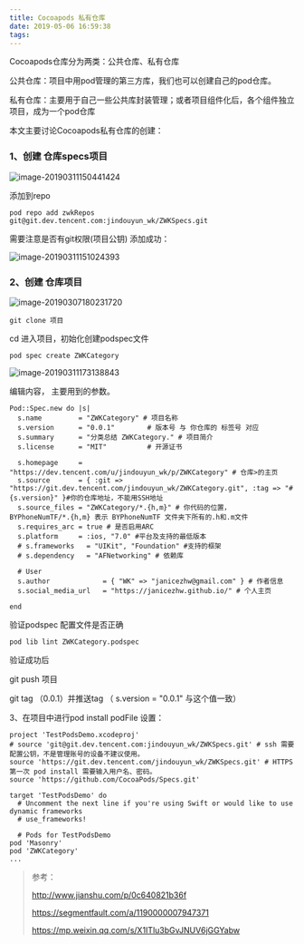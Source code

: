 ```yaml
---
title: Cocoapods 私有仓库
date: 2019-05-06 16:59:38
tags:
---
```


Cocoapods仓库分为两类：公共仓库、私有仓库

公共仓库：项目中用pod管理的第三方库，我们也可以创建自己的pod仓库。

私有仓库：主要用于自己一些公共库封装管理；或者项目组件化后，各个组件独立项目，成为一个pod仓库

本文主要讨论Cocoapods私有仓库的创建：

<!-- more -->

### 1、创建 仓库specs项目

![image-20190311150441424](https://dev.tencent.com/u/jindouyun_wk/p/MarkdownImages/git/raw/master/newspecsProject.png)

添加到repo

```
pod repo add zwkRepos git@git.dev.tencent.com:jindouyun_wk/ZWKSpecs.git
```

需要注意是否有git权限(项目公钥)
添加成功：

![image-20190311151024393](https://dev.tencent.com/u/jindouyun_wk/p/MarkdownImages/git/raw/master/image-20190311151024393.png)

### 2、创建 仓库项目

![image-20190307180231720](https://dev.tencent.com/u/jindouyun_wk/p/MarkdownImages/git/raw/master/image-20190311144640390.png)

```
git clone 项目
```

cd 进入项目，初始化创建podspec文件

```
pod spec create ZWKCategory
```

![image-20190311173138843](https://dev.tencent.com/u/jindouyun_wk/p/MarkdownImages/git/raw/master/image-20190311173138843.png)

编辑内容， 主要用到的参数。

```
Pod::Spec.new do |s|
  s.name         = "ZWKCategory" # 项目名称
  s.version      = "0.0.1"        # 版本号 与 你仓库的 标签号 对应
  s.summary      = "分类总结 ZWKCategory." # 项目简介
  s.license      = "MIT"          # 开源证书

  s.homepage     = "https://dev.tencent.com/u/jindouyun_wk/p/ZWKCategory" # 仓库>的主页
  s.source       = { :git => "https://git.dev.tencent.com/jindouyun_wk/ZWKCategory.git", :tag => "#{s.version}" }#你的仓库地址，不能用SSH地址
  s.source_files = "ZWKCategory/*.{h,m}" # 你代码的位置， BYPhoneNumTF/*.{h,m} 表示 BYPhoneNumTF 文件夹下所有的.h和.m文件
  s.requires_arc = true # 是否启用ARC
  s.platform     = :ios, "7.0" #平台及支持的最低版本
  # s.frameworks   = "UIKit", "Foundation" #支持的框架
  # s.dependency   = "AFNetworking" # 依赖库

  # User
  s.author             = { "WK" => "janicezhw@gmail.com" } # 作者信息
  s.social_media_url   = "https://janicezhw.github.io/" # 个人主页

end
```

验证podspec 配置文件是否正确

```
pod lib lint ZWKCategory.podspec
```

验证成功后

git push 项目

git tag （0.0.1）并推送tag  （  s.version      = "0.0.1"  与这个值一致）

3、在项目中进行pod install
podFile 设置：

```
project 'TestPodsDemo.xcodeproj'
# source 'git@git.dev.tencent.com:jindouyun_wk/ZWKSpecs.git' # ssh 需要配置公钥，不是管理账号的设备不建议使用。
source 'https://git.dev.tencent.com/jindouyun_wk/ZWKSpecs.git' # HTTPS 第一次 pod install 需要输入用户名、密码。
source 'https://github.com/CocoaPods/Specs.git'

target 'TestPodsDemo' do
  # Uncomment the next line if you're using Swift or would like to use dynamic frameworks
  # use_frameworks!

  # Pods for TestPodsDemo
pod 'Masonry'
pod 'ZWKCategory'
...
```

> 参考：
>
> http://www.jianshu.com/p/0c640821b36f
>
> https://segmentfault.com/a/1190000007947371
>
> https://mp.weixin.qq.com/s/X1ITlu3bGvJNUV6jGGYabw

